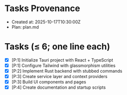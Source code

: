 # Tasks Provenance
- Created at: 2025-10-17T10:30:00Z
- Plan: plan.md

# Tasks (≤ 6; one line each)
- [x] [P:1] Initialize Tauri project with React + TypeScript
- [x] [P:1] Configure Tailwind with glassmorphism utilities
- [x] [P:2] Implement Rust backend with stubbed commands
- [x] [P:3] Create service layer and context providers
- [x] [P:3] Build UI components and pages
- [x] [P:4] Create documentation and startup scripts
